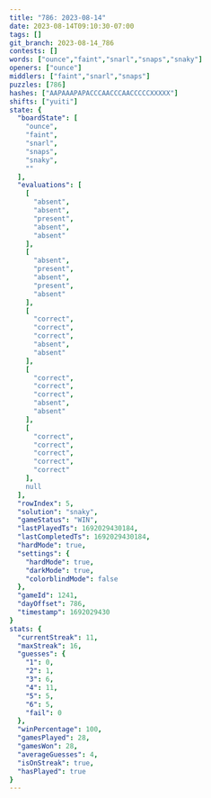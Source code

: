 ```yaml
---
title: "786: 2023-08-14"
date: 2023-08-14T09:10:30-07:00
tags: []
git_branch: 2023-08-14_786
contests: []
words: ["ounce","faint","snarl","snaps","snaky"]
openers: ["ounce"]
middlers: ["faint","snarl","snaps"]
puzzles: [786]
hashes: ["AAPAAAPAPACCCAACCCAACCCCCXXXXX"]
shifts: ["yuiti"]
state: {
  "boardState": [
    "ounce",
    "faint",
    "snarl",
    "snaps",
    "snaky",
    ""
  ],
  "evaluations": [
    [
      "absent",
      "absent",
      "present",
      "absent",
      "absent"
    ],
    [
      "absent",
      "present",
      "absent",
      "present",
      "absent"
    ],
    [
      "correct",
      "correct",
      "correct",
      "absent",
      "absent"
    ],
    [
      "correct",
      "correct",
      "correct",
      "absent",
      "absent"
    ],
    [
      "correct",
      "correct",
      "correct",
      "correct",
      "correct"
    ],
    null
  ],
  "rowIndex": 5,
  "solution": "snaky",
  "gameStatus": "WIN",
  "lastPlayedTs": 1692029430184,
  "lastCompletedTs": 1692029430184,
  "hardMode": true,
  "settings": {
    "hardMode": true,
    "darkMode": true,
    "colorblindMode": false
  },
  "gameId": 1241,
  "dayOffset": 786,
  "timestamp": 1692029430
}
stats: {
  "currentStreak": 11,
  "maxStreak": 16,
  "guesses": {
    "1": 0,
    "2": 1,
    "3": 6,
    "4": 11,
    "5": 5,
    "6": 5,
    "fail": 0
  },
  "winPercentage": 100,
  "gamesPlayed": 28,
  "gamesWon": 28,
  "averageGuesses": 4,
  "isOnStreak": true,
  "hasPlayed": true
}
---
```

<!-- more -->
